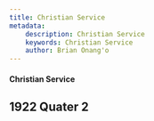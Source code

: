 ```yaml
---
title: Christian Service
metadata:
    description: Christian Service
    keywords: Christian Service
    author: Brian Onang'o
---
```


#### Christian Service

## 1922 Quater 2
